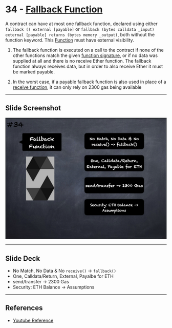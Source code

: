 # 34 - [Fallback Function](Fallback%20Function.md)
A contract can have at most one fallback function, declared using either `fallback () external [payable]` or `fallback (bytes calldata _input) external [payable] returns (bytes memory _output)`, both without the function keyword. This [Function](Functions.md) must have external visibility.

1. The fallback function is executed on a call to the contract if none of the other functions match the given [function signature](../1.%20Ethereum101/Function%20Selector.md), or if no data was supplied at all and there is no receive Ether function. The fallback function always receives data, but in order to also receive Ether it must be marked payable.
    
2. In the worst case, if a payable fallback function is also used in place of a [receive function](Receive%20Function.md), it can only rely on 2300 gas being available

___
## Slide Screenshot
![034.png](../../images/solidity101/034.png)
___
## Slide Deck
- No Match, No Data & No `receive()` -> `fallback()`
- One, Calldata/Return, External, Payalbe for ETH
- send/transfer -> 2300 Gas
- Security: ETH Balance -> Assumptions
___
## References
- [Youtube Reference](https://youtu.be/TCl1IcGl_3I?t=1276)


